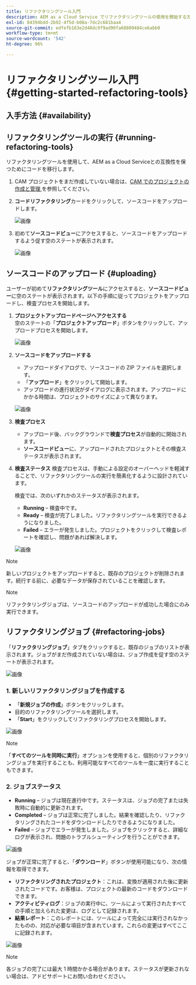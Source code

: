```yaml
---
title: リファクタリングツール入門
description: AEM as a Cloud Service でリファクタリングツールの使用を開始する方法について学ぶ
exl-id: 84394bdd-2b92-4f5d-b08a-7dc2c681baa4
source-git-commit: edfefb163e2d48dc9f9ad90fa68809484ce6abb0
workflow-type: tm+mt
source-wordcount: '542'
ht-degree: 96%

---
```


# リファクタリングツール入門 {#getting-started-refactoring-tools}

## 入手方法 {#availability}

<!-- Alexandru: duplicate contextualhelp id, drafting this for now

>[!CONTEXTUALHELP]
>id="aemcloud_rs_upload"
>title="Download"
>additional-url="https://experienceleague.adobe.com/docs/experience-manager-cloud-service/content/release-notes/release-notes/release-notes-current.html?lang=ja" text="Release Notes"
>additional-url="https://experience.adobe.com/#/downloads/content/software-distribution/en/aemcloud.html" text="Software Distribution Portal"

-->

## リファクタリングツールの実行 {#running-refactoring-tools}

リファクタリングツールを使用して、AEM as a Cloud Serviceとの互換性を保つためにコードを移行します。

1. CAM プロジェクトをまだ作成していない場合は、[CAM でのプロジェクトの作成と管理 ](/help/journey-migration/cloud-acceleration-manager/using-cam/getting-started-cam.md#create-project) を参照してください。
1. **コードリファクタリング**&#x200B;カードをクリックして、ソースコードをアップロードします。

   ![画像](/help/journey-migration/refactoring-tools/assets/rscam1.png)

1. 初めて&#x200B;**ソースコードビュー**&#x200B;にアクセスすると、ソースコードをアップロードするよう促す空のステートが表示されます。

   ![画像](/help/journey-migration/refactoring-tools/assets/rscam2.png)

## ソースコードのアップロード {#uploading}

ユーザーが初めて&#x200B;**リファクタリングツール**&#x200B;にアクセスすると、**ソースコードビュー**&#x200B;に空のステートが表示されます。以下の手順に従ってプロジェクトをアップロードし、検査プロセスを開始します。

1. **プロジェクトアップロードページへアクセスする**\
   空のステートの「**プロジェクトアップロード**」ボタンをクリックして、アップロードプロセスを開始します。

   ![画像](/help/journey-migration/refactoring-tools/assets/rscam3.png)

1. **ソースコードをアップロードする**
   - アップロードダイアログで、ソースコードの ZIP ファイルを選択します。
   - 「**アップロード**」をクリックして開始します。
   - アップロードの進行状況がダイアログに表示されます。アップロードにかかる時間は、プロジェクトのサイズによって異なります。

   ![画像](/help/journey-migration/refactoring-tools/assets/rscam4.png)

1. **検査プロセス**
   - アップロード後、バックグラウンドで&#x200B;**検査プロセス**&#x200B;が自動的に開始されます。
   - **ソースコードビュー**&#x200B;に、アップロードされたプロジェクトとその検査ステータスが表示されます。

1. **検査ステータス** 検査プロセスは、手動による設定のオーバーヘッドを軽減することで、リファクタリングツールの実行を簡素化するように設計されています。

   検査では、次のいずれかのステータスが表示されます。
   - **Running** – 検査中です。
   - **Ready** – 検査が完了しました。リファクタリングツールを実行できるようになりました。
   - **Failed** – エラーが発生しました。プロジェクトをクリックして検査レポートを確認し、問題があれば解決します。

   ![画像](/help/journey-migration/refactoring-tools/assets/rscam5.png)

>[!NOTE]
>
>新しいプロジェクトをアップロードすると、既存のプロジェクトが削除されます。続行する前に、必要なデータが保存されていることを確認します。

>[!NOTE]
>
>リファクタリングジョブは、ソースコードのアップロードが成功した場合にのみ実行できます。

## リファクタリングジョブ {#refactoring-jobs}

「**リファクタリングジョブ**」タブをクリックすると、既存のジョブのリストが表示されます。ジョブがまだ作成されていない場合は、ジョブ作成を促す空のステートが表示されます。

![画像](/help/journey-migration/refactoring-tools/assets/rscam6.png)

### &#x200B;1. 新しいリファクタリングジョブを作成する

- 「**新規ジョブの作成**」ボタンをクリックします。
- 目的のリファクタリングツールを選択します。
- 「**Start**」をクリックしてリファクタリングプロセスを開始します。

![画像](/help/journey-migration/refactoring-tools/assets/rscam7.png)

>[!NOTE]
>
>「**すべてのツールを同時に実行**」オプションを使用すると、個別のリファクタリングジョブを実行することも、利用可能なすべてのツールを一度に実行することもできます。

### &#x200B;2. ジョブステータス

- **Running** – ジョブは現在進行中です。ステータスは、ジョブの完了または失敗時に自動的に更新されます。
- **Completed** – ジョブは正常に完了しました。結果を確認したり、リファクタリングされたコードをダウンロードしたりできるようになりました。
- **Failed** – ジョブでエラーが発生しました。ジョブをクリックすると、詳細なログが表示され、問題のトラブルシューティングを行うことができます。

![画像](/help/journey-migration/refactoring-tools/assets/rscam8.png)

ジョブが正常に完了すると、「**ダウンロード**」ボタンが使用可能になり、次の情報を取得できます。

- **リファクタリングされたプロジェクト**：これは、変換が適用された後に更新されたコードです。お客様は、プロジェクトの最新のコードをダウンロードできます。
- **アクティビティログ**：ジョブの実行中に、ツールによって実行されたすべての手順と加えられた変更は、ログとして記録されます。
- **結果レポート**：このレポートには、ツールによって完全には実行されなかったものの、対応が必要な項目が含まれています。これらの変更はすべてここに記録されます。

![画像](/help/journey-migration/refactoring-tools/assets/rscam9.png)

>[!NOTE]
>
>各ジョブの完了には最大 1 時間かかる場合があります。ステータスが更新されない場合は、アドビサポートにお問い合わせください。
